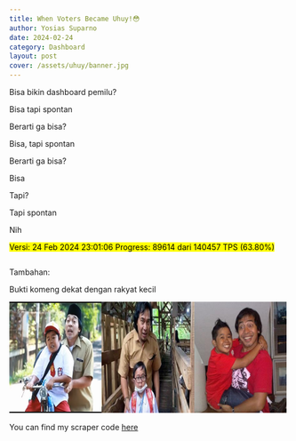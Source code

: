```yaml
---
title: When Voters Became Uhuy!😳
author: Yosias Suparno
date: 2024-02-24
category: Dashboard
layout: post
cover: /assets/uhuy/banner.jpg
---
```


Bisa bikin dashboard pemilu?

Bisa tapi spontan

Berarti ga bisa?

Bisa, tapi spontan

Berarti ga bisa?

Bisa

Tapi?

Tapi spontan

Nih

<mark>Versi: 24 Feb 2024 23:01:06 Progress: 89614 dari 140457 TPS (63.80%)</mark>

<style>
  /* Style for the container div */
  .container {
    display: flex;
    flex-wrap: wrap; /* Allows items to wrap to the next row */
    /* justify-content: space-between; Aligns items with space between */
    margin: 0px;
  }
  
  /* Style for the child divs */
  .item {
    width: 100%; /* Initial width, adjust as needed */
    margin: 0px; /* Margin between items */
  }
  .item2 {
    width: 50%; /* Initial width, adjust as needed */
    margin: 0px; /* Margin between items */
  }
  .item3 {
    width: 33%; /* Initial width, adjust as needed */
    margin: 0px; /* Margin between items */
  }
  .item4 {
    width: 50%; /* Initial width, adjust as needed */
    margin: 0px; /* Margin between items */
  }

  /* Media query for small screens */
  @media (max-width: 600px) {
    .item {
      width: 100%; /* Full width on smaller screens */
    }
  }
</style>

<div class="container">
    <div class="item4"><object type="text/html" data="/assets/uhuy/html/custom_indicator_winning_tps.html" style="width: 100%;height: 150px"></object></div>
    <div class="item4"><object type="text/html" data="/assets/uhuy/html/custom_indicator_suara_uhuy.html" style="width: 100%;height: 150px"></object></div>
    <div class="item4"><object type="text/html" data="/assets/uhuy/html/custom_indicator_suara_tidak_uhuy.html" style="width: 100%;height: 150px"></object></div>
    <div class="item4"><object type="text/html" data="/assets/uhuy/html/custom_indicator_suara_total.html" style="width: 100%;height: 150px"></object></div>
</div>

<div class="container">
    <div class="item"><object type="text/html" data="/assets/uhuy/html/bar_kota_kabupaten.html" style="width: 100%;height: 400px"></object></div>
</div>

<div class="container">
    <div class="item"><object type="text/html" data="/assets/uhuy/html/bar_kota_kabupaten_anomaly.html" style="width: 100%;height: 400px"></object></div>
</div>

<div class="container">
    <div class="item"><object type="text/html" data="/assets/uhuy/html/bar_kota_teruhuy.html" style="width: 100%;height: 400px"></object></div>
</div>

<div class="container">
    <div class="item"><object type="text/html" data="/assets/uhuy/html/bar_konsentrasi_uhuy.html" style="width: 100%;height: 400px"></object></div>
</div>

<div class="container">
    <div class="item"><object type="text/html" data="/assets/uhuy/html/table_pemenang_tps_anomaly2.html" style="width: 100%;height: 400px"></object></div>
</div>

<div class="container">
    <div class="item"><object type="text/html" data="/assets/uhuy/html/bar_komeng_vs_pileg_dpr.html" style="width: 100%;height: 400px"></object></div>
</div>

<div class="container">
    <div class="item"><object type="text/html" data="/assets/uhuy/html/bar_komeng_vs_pilpres.html" style="width: 100%;height: 400px"></object></div>
</div>


Tambahan:

Bukti komeng dekat dengan rakyat kecil
<div class="container">
    <div class="item3"><img src="/assets/uhuy/1.jpg" alt="" style="width: 100%;height: 200px"></div>
    <div class="item3"><img src="/assets/uhuy/2.jpg" alt="" style="width: 100%;height: 200px"></div>
    <div class="item3"><img src="/assets/uhuy/3.jpg" alt="" style="width: 100%;height: 200px"></div>
</div>

You can find my scraper code [here](https://github.com/yosiasm/Info-Public-Pemilu-2024-Scraper)